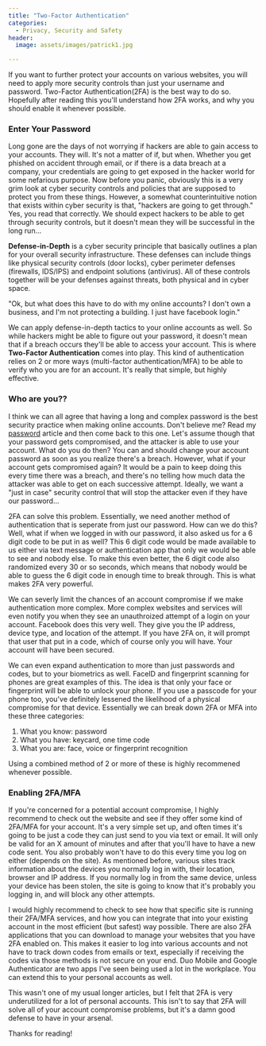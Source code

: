 ```yaml
---
title: "Two-Factor Authentication"
categories:
  - Privacy, Security and Safety
header:
  image: assets/images/patrick1.jpg

---
```


If you want to further protect your accounts on various websites, you will need to apply more security controls than just your username and password. Two-Factor Authentication(2FA) is the best way to do so. Hopefully after reading this you'll understand how 2FA works, and why you should enable it whenever possible.

### Enter Your Password

Long gone are the days of not worrying if hackers are able to gain access to your accounts. They will. It's not a matter of if, but when. Whether you get phished on accident through email, or if there is a data breach at a company, your credentials are going to get exposed in the hacker world for some nefarious purpose. Now before you panic, obviously this is a very grim look at cyber security controls and policies that are supposed to protect you from these things. However, a somewhat counterintuitive notion that exists within cyber security is that, "hackers are going to get through." Yes, you read that correctly. We should expect hackers to be able to get through security controls, but it doesn't mean they will be successful in the long run...

**Defense-in-Depth** is a cyber security principle that basically outlines a plan for your overall security infrastructure. These defenses can include things like physical security controls (door locks), cyber perimeter defenses (firewalls, IDS/IPS) and endpoint solutions (antivirus). All of these controls together will be your defenses against threats, both physical and in cyber space.

"Ok, but what does this have to do with my online accounts? I don't own a business, and I'm not protecting a building. I just have facebook login."

We can apply defense-in-depth tactics to your online accounts as well. So while hackers might be able to figure out your password, it doesn't mean that if a breach occurs they'll be able to access your account. This is where **Two-Factor Authentication** comes into play. This kind of authentication relies on 2 or more ways (multi-factor authentication/MFA) to be able to verify who you are for an account. It's really that simple, but highly effective.

### Who are you??

I think we can all agree that having a long and complex password is the best security practice when making online accounts. Don't believe me? Read my [password](https://freshprinceofhacking.github.io/privacy,%20security%20&%20safety/How-Safe-Is-My-Password/) article and then come back to this one. Let's assume though that your password gets compromised, and the attacker is able to use your account. What do you do then? You can and should change your account password as soon as you realize there's a breach. However, what if your account gets compromised again? It would be a pain to keep doing this every time there was a breach, and there's no telling how much data the attacker was able to get on each successive attempt. Ideally, we want a "just in case" security control that will stop the attacker even if they have our password...

2FA can solve this problem. Essentially, we need another method of authentication that is seperate from just our password. How can we do this? Well, what if when we logged in with our password, it also asked us for a 6 digit code to be put in as well? This 6 digit code would be made available to us either via text message or authentication app that only we would be able to see and nobody else. To make this even better, the 6 digit code also randomized every 30 or so seconds, which means that nobody would be able to guess the 6 digit code in enough time to break through. This is what makes 2FA very powerful. 

We can severly limit the chances of an account compromise if we make authentication more complex. More complex websites and services will even notify you when they see an unauthroized attempt of a login on your account. Facebook does this very well. They give you the IP address, device type, and location of the attempt. If you have 2FA on, it will prompt that user that put in a code, which of course only you will have. Your account will have been secured. 

We can even expand authentication to more than just passwords and codes, but to your biometrics as well. FaceID and fingerprint scanning for phones are great examples of this. The idea is that only your face or fingerprint will be able to unlock your phone. If you use a passcode for your phone too, you've definitely lessened the likelihood of a physical compromise for that device. Essentially we can break down 2FA or MFA into these three categories:

1. What you know: password
2. What you have: keycard, one time code
3. What you are: face, voice or fingerprint recognition

Using a combined method of 2 or more of these is highly recommened whenever possible.

### Enabling 2FA/MFA

If you're concerned for a potential account compromise, I highly recommend to check out the website and see if they offer some kind of 2FA/MFA for your account. It's a very simple set up, and often times it's going to be just a code they can just send to you via text or email. It will only be valid for an X amount of minutes and after that you'll have to have a new code sent. You also probably won't have to do this every time you log on either (depends on the site). As mentioned before, various sites track information about the devices you normally log in with, their location, browser and IP address. If you normally log in from the same device, unless your device has been stolen, the site is going to know that it's probably you logging in, and will block any other attempts.

I would highly recommend to check to see how that specific site is running their 2FA/MFA services, and how you can integrate that into your existing account in the most efficient (but safest) way possible. There are also 2FA applications that you can download to manage your websites that you have 2FA enabled on. This makes it easier to log into various accounts and not have to track down codes from emails or text, especially if receiving the codes via those methods is not secure on your end. Duo Mobile and Google Authenticator are two apps I've seen being used a lot in the workplace. You can extend this to your personal accounts as well. 

This wasn't one of my usual longer articles, but I felt that 2FA is very underutilized for a lot of personal accounts. This isn't to say that 2FA will solve all of your account compromise problems, but it's a damn good defense to have in your arsenal. 

Thanks for reading! 




